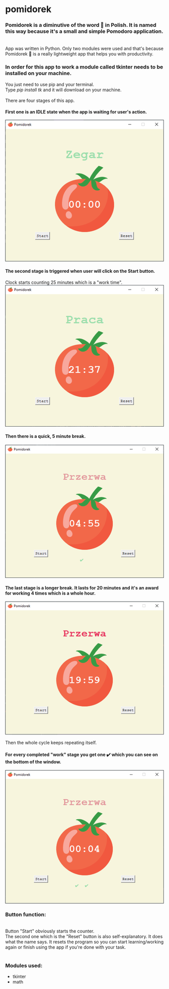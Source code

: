 # pomidorek
<h3>
 Pomidorek is a diminutive of the word 🍅 in Polish. It is named this way because it's a small and simple Pomodoro application.<br><br>
</h3>
App was written in Python. Only two modules were used and that's because Pomidorek 🍅 is a really lightweight app that helps you with productivity.<br>

<h3>In order for this app to work a module called tkinter needs to be installed on your machine.</h3> You just need to use pip and your terminal.<br>
Type <i>pip install tk</i> and it will download on your machine.<br><br>
There are four stages of this app.<br>

<h4>First one is an IDLE state when the app is waiting for user's action.<br><br>
<img src="images/state1.PNG"><br>
<h4>The second stage is triggered when user will click on the Start button.</h4>
Clock starts counting 25 minutes which is a "work time".<br>
<img src="images/state2.PNG"><br>
<h4>Then there is a quick, 5 minute break.</h4>
<img src="images/state3.PNG"><br>
<h4>The last stage is a longer break. It lasts for 20 minutes and it's an award for working 4 times which is a whole hour.</h4>
<img src="images/state4.PNG"><br>

Then the whole cycle keeps repeating itself.<br>
<h4>For every completed "work" stage you get one ✔️ which you can see on the bottom of the window.</h4>
<img src="images/ticks.PNG"><br>

<h3>Button function:</h3><br>
Button "Start" obviously starts the counter.<br>
The second one which is the "Reset" button is also self-explanatory. It does what the name says. It resets the program so you can start learning/working again or finish using the app if you're done with your task.<br><br>
<h3>Modules used:</h3>
<ul>
 <li>tkinter</li>
 <li>math</li>
</ul>




